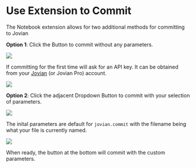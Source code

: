 # Use Extension to Commit

The Notebook extension allows for two additional methods for committing to Jovian

**Option 1**: Click the Button to commit without any parameters.

<img src="https://i.imgur.com/RdBnJYy.png" class="screenshot">

If committing for the first time will ask for an API key. It can be obtained from your [Jovian](https://jovian.ml) (or Jovian Pro) account.

<img src="https://i.imgur.com/taLLUVd.png" class="screenshot">

**Option 2**: Click the adjacent Dropdown Button to commit with your selection of parameters.

<img src="https://i.imgur.com/maHhYY2.png" class="screenshot">

The inital parameters are default for `jovian.commit` with the filename being what your file is currently named.

<img src="https://i.imgur.com/2NKfNGB.png" class="screenshot">

When ready, the button at the bottom will commit with the custom parameters.